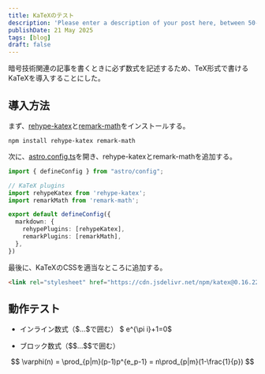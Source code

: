 ```yaml
---
title: KaTeXのテスト
description: 'Please enter a description of your post here, between 50-160 chars!'
publishDate: 21 May 2025
tags: [blog]
draft: false
---
```


暗号技術関連の記事を書くときに必ず数式を記述するため、TeX形式で書けるKaTeXを導入することにした。

## 導入方法
まず、<u>rehype-katex</u>と<u>remark-math</u>をインストールする。

``` shell
npm install rehype-katex remark-math
```

次に、<u>astro.config.ts</u>を開き、rehype-katexとremark-mathを追加する。

``` typescript
import { defineConfig } from "astro/config";

// KaTeX plugins
import rehypeKatex from 'rehype-katex';
import remarkMath from 'remark-math';

export default defineConfig({
  markdown: {
    rehypePlugins: [rehypeKatex],
    remarkPlugins: [remarkMath],
  },
})
```

最後に、KaTeXのCSSを適当なところに追加する。
``` html
<link rel="stylesheet" href="https://cdn.jsdelivr.net/npm/katex@0.16.22/dist/katex.css" integrity="sha384-o3WH+1yEhq+grOgz1BVYTZPyTlMXrDxnjN1By9/ba94JqJhva6wFm2Hb+URQX53v" crossorigin="anonymous">
```

## 動作テスト
- インライン数式（\$\.\.\.\$で囲む）
$ e^{\pi i}+1=0$

- ブロック数式（\$\$\.\.\.\$\$で囲む）

$$
\varphi(n) = \prod_{p|m}(p-1)p^{e_p-1}
           = n\prod_{p|m}(1-\frac{1}{p})
$$
